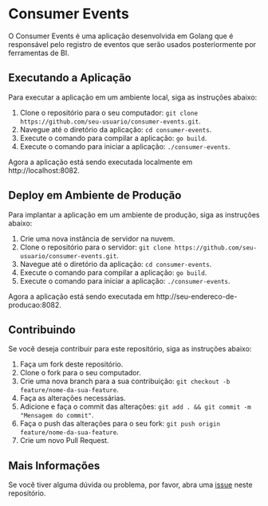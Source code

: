 # Consumer Events

O Consumer Events é uma aplicação desenvolvida em Golang que é responsável pelo registro de eventos que serão usados posteriormente por ferramentas de BI.

## Executando a Aplicação

Para executar a aplicação em um ambiente local, siga as instruções abaixo:

1. Clone o repositório para o seu computador: `git clone https://github.com/seu-usuario/consumer-events.git`.
2. Navegue até o diretório da aplicação: `cd consumer-events`.
3. Execute o comando para compilar a aplicação: `go build`.
4. Execute o comando para iniciar a aplicação: `./consumer-events`.

Agora a aplicação está sendo executada localmente em http://localhost:8082.

## Deploy em Ambiente de Produção

Para implantar a aplicação em um ambiente de produção, siga as instruções abaixo:

1. Crie uma nova instância de servidor na nuvem.
2. Clone o repositório para o servidor: `git clone https://github.com/seu-usuario/consumer-events.git`.
3. Navegue até o diretório da aplicação: `cd consumer-events`.
4. Execute o comando para compilar a aplicação: `go build`.
5. Execute o comando para iniciar a aplicação: `./consumer-events`.

Agora a aplicação está sendo executada em http://seu-endereco-de-producao:8082.

## Contribuindo

Se você deseja contribuir para este repositório, siga as instruções abaixo:

1. Faça um fork deste repositório.
2. Clone o fork para o seu computador.
3. Crie uma nova branch para a sua contribuição: `git checkout -b feature/nome-da-sua-feature`.
4. Faça as alterações necessárias.
5. Adicione e faça o commit das alterações: `git add . && git commit -m "Mensagem do commit"`.
6. Faça o push das alterações para o seu fork: `git push origin feature/nome-da-sua-feature`.
7. Crie um novo Pull Request.

## Mais Informações

Se você tiver alguma dúvida ou problema, por favor, abra uma [issue](https://github.com/thirochas/spotmusic-backend/issues) neste repositório.
